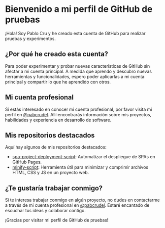 # Bienvenido a mi perfil de GitHub de pruebas

¡Hola! Soy Pablo Cru y he creado esta cuenta de GitHub para realizar pruebas y experimentos.

## ¿Por qué he creado esta cuenta?

Para poder experimentar y probar nuevas características de GitHub sin afectar a mi cuenta principal. A medida que aprendo y descubro nuevas herramientas y funcionalidades, espero poder aplicarlas a mi cuenta principal y compartir lo que he aprendido con otros.

## Mi cuenta profesional

Si estás interesado en conocer mi cuenta profesional, por favor visita mi perfil en [@pabcrudel](https://github.com/pabcrudel). Allí encontrarás información sobre mis proyectos, habilidades y experiencia en desarrollo de software.

## Mis repositorios destacados

Aquí hay algunos de mis repositorios destacados:

- [spa-project-deployment-script](https://github.com/pabcrudel/spa-project-deployment-script): Automatizar el despliegue de SPAs en GitHub Pages.
- [minify-script](https://github.com/pabcrudel/minify-script): Herramienta útil para minimizar y comprimir archivos HTML, CSS y JS en un proyecto web.

## ¿Te gustaría trabajar conmigo?

Si te interesa trabajar conmigo en algún proyecto, no dudes en contactarme a través de mi cuenta profesional en [@pabcrudel](https://github.com/pabcrudel). Estaré encantado de escuchar tus ideas y colaborar contigo.

¡Gracias por visitar mi perfil de GitHub de pruebas!
